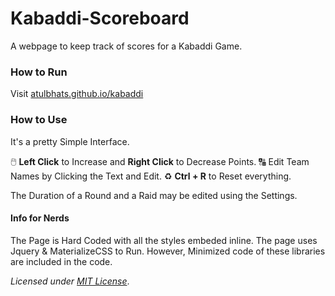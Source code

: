 # Kabaddi-Scoreboard
A webpage to keep track of scores for a Kabaddi Game. 

### How to Run

Visit [atulbhats.github.io/kabaddi](https://atulbhats.github.io/kabaddi)

### How to Use

It's a pretty Simple Interface.

🖱️ **Left Click** to Increase and **Right Click** to Decrease Points.
🔠 Edit Team Names by Clicking the Text and Edit.
♻️ **Ctrl + R** to Reset everything.

The Duration of a Round and a Raid may be edited using the Settings.

#### Info for Nerds

The Page is Hard Coded with all the styles embeded inline. 
The page uses Jquery & MaterializeCSS to Run. However, Minimized code of these libraries are included in the code. 

_Licensed under [MIT License](http://opensource.org/licenses/mit-license.html)_.
